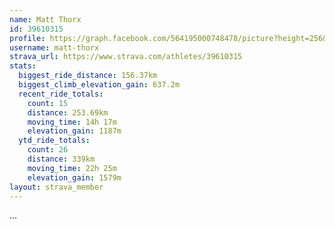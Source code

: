 ```yaml
---
name: Matt Thorx
id: 39610315
profile: https://graph.facebook.com/564195000748478/picture?height=256&width=256
username: matt-thorx
strava_url: https://www.strava.com/athletes/39610315
stats:
  biggest_ride_distance: 156.37km
  biggest_climb_elevation_gain: 637.2m
  recent_ride_totals:
    count: 15
    distance: 253.69km
    moving_time: 14h 17m
    elevation_gain: 1187m
  ytd_ride_totals:
    count: 26
    distance: 339km
    moving_time: 22h 25m
    elevation_gain: 1579m
layout: strava_member
--- 
```

...
